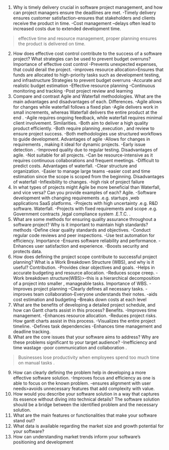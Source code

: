

1.	Why is timely delivery crucial in software project management, and how can project managers ensure the deadlines are met.
-Timely delivery ensures customer satisfaction-ensures that stakeholders and clients
receive the product in time.
-Cost management –delays often lead to increased costs due to extended development time.
>effective time and resource management, proper planning ensures the product is delivered on time.
2.	How does effective cost control contribute to the success of a software project? What strategies can be used to prevent budget overruns?
Importance of effective cost control
-Prevents unexpected expenses, that could derail the project.
 -improves resource allocation>Ensures that funds are allocated to high-priority tasks such as development testing, and infrastructure
Strategies to prevent budget overruns
-Accurate and realistic budget estimation
-Effective resource planning 
-Continuous monitoring and tracking
-Post project review and learning
3.	Compare and contrast Agile and Waterfall methodologies. What are the main advantages and disadvantages of each.
Differences.
-Agile allows for changes while waterfall follows a fixed plan
-Agile delivers work in small increments, whereas Waterfall delivers the entire product at the end .
-Agile requires   ongoing  feedback, while waterfall requires minimal client involvement.
Similarities.
-Both aim to deliver a high quality product efficiently.
-Both require planning ,execution , and review to ensure project success.
-Both methodologies use structured workflows  to guide development.
Advantages of agile
-Allows for changes in requirements , making it ideal for dynamic projects.
-Early issue detection .
-Improved quality due to regular testing.
Disadvantages of agile.
-Not suitable for all projects.
-Can be resource-intensive as it requires continuous collaborations and frequent meetings.
-Difficult to predict costs.
Advantages of  waterfall.
-Clear structure and organization.
-Easier to manage large teams 
-easier cost and time estimation since the scope is scoped from the beginning.
Disadvantages of waterfall
-Inflexibility to changes.
-high risk of project failure
4.  In what types of projects might Agile be more beneficial than Waterfall, and vice versa? Can you provide examples of each?
Agile.
-Software development with changing requirements  .e.g. startups ,web applications SaaS platforms. 
-Projects with high uncertainty .e.g. R&D software.
Waterfall.
-Projects with fixed requirements and scope .e.g. Government contracts ,legal compliance system .E.T.C. . 
5.	What are some methods for ensuring quality assurance throughout a software project? Why is it important to maintain high standards?
    methods
-Define clear quality standards and objectives.
-Conduct regular code reviews and peer inspections.
-Use test automation for efficiency.
Importance
-Ensures software reliability and performance.
-Enhances user satisfaction and experience.
-Boosts security and protects data.
6.	How does defining the project scope contribute to successful project planning? What is a Work Breakdown Structure (WBS), and why is it useful?
Contribution.
-Provides clear objectives and goals.
-Helps in accurate budgeting and resource allocation.
-Reduces scope creep.
                -Work breakdown structure(WBS)>-this is a hierarchical decomposition of a project into smaller , manageable tasks.
            Importance of WBS.
             -Improves project planning –Clearly defines all  necessary tasks.
            -improves team collaboration-Everyone understands their notes.
             -aids cost estimation and budgeting –Breaks down costs at each level
7.	What are the benefits of developing a detailed project schedule, and how can Gantt charts assist in this process?
Benefits.
-Improves time management.
-Enhances resource allocation.
-Reduces project risks.
How gantt charts assist in this process.
-Visualizes the entire project timeline.
-Defines task dependencies
-Enhances time management and deadline tracking.
8.	What are the core issues that your software aims to address? Why are these problems significant to your target audience?
-Inefficiency and time wastage
-poor communication and collaboration .
>Businesses lose productivity when employees spend too much time  on manual tasks .
9.	How can clearly defining the problem help in developing a more effective software solution.
-Improves focus and efficiency as one is able to focus on the known problem.
-ensures alignment  with user needs>avoids unnecessary features that add complexity with value.
10.	How would you describe your software solution in a way that captures its essence without diving into technical details?
The software solution should be a bridge between the identified problem and the necessary solution.
11.	What are the main features or functionalities that make your software stand out?
12.	What data is available regarding the market size and growth potential for your software?
13.	How can understanding market trends inform your software’s positioning and development
